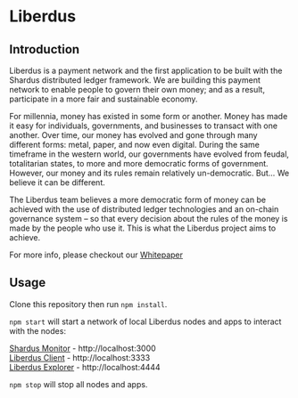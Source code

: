 # Liberdus

## Introduction 

Liberdus is a payment network and the first application to be built with the Shardus distributed ledger framework. We are building this payment network to enable people to govern their own money; and as a result, participate in a more fair and sustainable economy.

For millennia, money has existed in some form or another. Money has made it easy for individuals, governments, and businesses to transact with one another. Over time, our money has evolved and gone through many different forms: metal, paper, and now even digital. During the same timeframe in the western world, our governments have evolved from feudal, totalitarian states, to more and more democratic forms of government. However, our money and its rules remain relatively un-democratic. But… We believe it can be different. 

The Liberdus team believes a more democratic form of money can be achieved with the use of distributed ledger technologies and an on-chain governance system – so that every decision about the rules of the money is made by the people who use it. This is what the Liberdus project aims to achieve.

For more info, please checkout our [Whitepaper](https://liberdus.com/Liberdus-Whitepaper-19.10.19.pdf)

## Usage

Clone this repository then run `npm install`.

`npm start` will start a network of local Liberdus nodes and apps to interact with the nodes:

[Shardus Monitor](https://gitlab.com/shardus/monitor-server) - http://localhost:3000  
[Liberdus Client](https://gitlab.com/liberdus/web-client/liberdus-web-client) - http://localhost:3333  
[Liberdus Explorer](https://gitlab.com/liberdus/explorer-server) - http://localhost:4444    

`npm stop` will stop all nodes and apps.